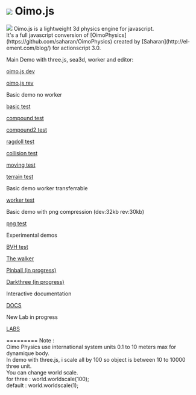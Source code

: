 <img src="http://lo-th.github.io/Oimo.js/images/logos.png"/>  Oimo.js 
=========
<img src="http://lo-th.github.io/Oimo.js/images/head.jpg"/>
Oimo.js is a lightweight 3d physics engine for javascript.<br>
It's a full javascript conversion of [OimoPhysics](https://github.com/saharan/OimoPhysics) created by [Saharan](http://el-ement.com/blog/) for actionscript 3.0.<br>


Main Demo with three.js, sea3d, worker and editor:

[oimo.js dev](http://lo-th.github.io/Oimo.js/index.html)

[oimo.js rev](http://lo-th.github.io/Oimo.js/index_rev.html)

Basic demo no worker

[basic test](http://lo-th.github.io/Oimo.js/test_basic.html)

[compound test](http://lo-th.github.io/Oimo.js/test_compound.html)

[compound2 test](http://lo-th.github.io/Oimo.js/test_compound2.html)

[ragdoll test](http://lo-th.github.io/Oimo.js/test_ragdoll.html)

[collision test](http://lo-th.github.io/Oimo.js/test_collision.html)

[moving test](http://lo-th.github.io/Oimo.js/test_moving.html)

[terrain test](http://lo-th.github.io/Oimo.js/test_terrain.html)

Basic demo worker transferrable

[worker test](http://lo-th.github.io/Oimo.js/test_worker.html)

Basic demo with png compression (dev:32kb rev:30kb)

[png test](http://lo-th.github.io/Oimo.js/test_basic_png.html)

Experimental demos

[BVH test](http://lo-th.github.io/Oimo.js/test_bvh.html)

[The walker](http://lo-th.github.io/Oimo.js/experimental/walker.html)

[Pinball (in progress)](http://lo-th.github.io/Oimo.js/experimental/pinball.html)

[Darkthree (in progress)](http://lo-th.github.io/Oimo.js/experimental/darkthree.html)

Interactive documentation

[DOCS](http://lo-th.github.io/Oimo.js/docs/index.html)

New Lab in progress

[LABS](http://lo-th.github.io/Oimo.js/docs/index_lab.html)

=========
Note :<br>
Oimo Physics use international system units 0.1 to 10 meters max for dynamique body.<br>
In demo with three.js, i scale all by 100 so object is between 10 to 10000 three unit.<br>
You can change world scale.<br>
for three : world.worldscale(100);<br>
default : world.worldscale(1);